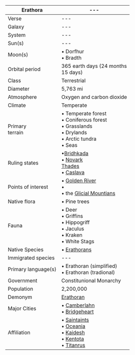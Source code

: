 |Erathora|---|
|---|---|
Verse | ---
Galaxy | ---
System | ---
Sun(s) | ---
Moon(s) | • Dorfhur<br/>• Bradth
Orbital period | 365 earth days (24 months<br/>15 days)
Class | Terrestrial 
Diameter | 5,763 mi 
Atmosphere | Oxygen and carbon dioxide 
Climate | Temperate
Primary<br/>terrain | • Temperate forest<br/>• Coniferous forest<br/>• Grasslands<br/>• Drylands<br/>• Arctic tundra<br/>• Seas
Ruling states | •[Bridhkada](https://)<br/>• [Novark](https://)<br/>[Thades](https://)<br/>• [Caslava](https://)<br/>
Points of interest | • [Golden River](https://)<br/>• [](https://)<br/>• the [Glicial Mountians](https://)
Native flora | • Pine trees
Fauna | • Deer<br/>• Griffins<br/>• Hippogriff<br/>• Jaculus<br/>• Kraken<br/>• White Stags
Native Species | • [Erathorans](https://)
Immigrated species | ---
Primary language(s) | • Erathoran (simplified)<br/>• Erathoran (tradional)
Government | Constitunional Monarchy 
Population | 2,200,000 
Demonym | [Erathoran](https://)
Major Cities | • [Camberlahn](https://)<br/>• [Bridgeheart](https://)
Affiliation | • [Saintaints](https://)<br/>• [Oceania](https://)<br/>• [Kaidesh](https://)<br/>• [Kentota](https://)<br/>• [Titanrus](https://)
 
